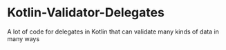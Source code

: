 # Kotlin-Validator-Delegates
A lot of code for delegates in Kotlin that can validate many kinds of data in many ways
